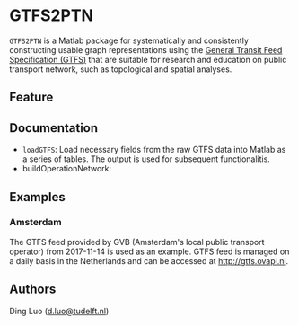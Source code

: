 # GTFS2PTN

``GTFS2PTN`` is a Matlab package for systematically and consistently constructing usable graph representations using the [General Transit Feed Specification (GTFS)](https://developers.google.com/transit/gtfs/) that are suitable for research and education on public transport network, such as topological and spatial analyses.

## Feature

## Documentation
* `loadGTFS`: Load necessary fields from the raw GTFS data into Matlab as a series of tables. The output is used for subsequent functionalitis.
* buildOperationNetwork: 

## Examples
### Amsterdam
The GTFS feed provided by GVB (Amsterdam's local public transport operator) from 2017-11-14 is used as an example. GTFS feed is managed on a daily basis in the Netherlands and can be accessed at http://gtfs.ovapi.nl.



## Authors
Ding Luo (d.luo@tudelft.nl)
